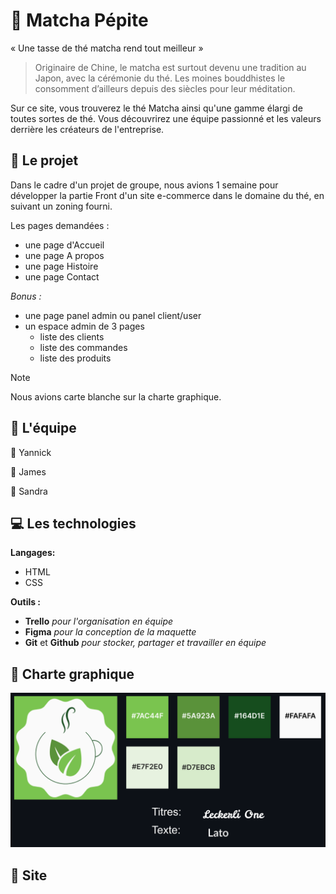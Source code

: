 # 🍃 Matcha Pépite

« Une tasse de thé matcha rend tout meilleur »

> Originaire de Chine, le matcha est surtout devenu une tradition au Japon, avec la cérémonie du thé. Les moines bouddhistes le consomment d’ailleurs depuis des siècles pour leur méditation.

Sur ce site, vous trouverez le thé Matcha ainsi qu'une gamme élargi de toutes sortes de thé. Vous découvrirez une équipe passionné et les valeurs derrière les créateurs de l'entreprise.

## 📓 Le projet

Dans le cadre d'un projet de groupe, nous avions 1 semaine pour développer la partie Front d'un site e-commerce dans le domaine du thé, en suivant un zoning fourni.

Les pages demandées :

- une page d'Accueil
- une page A propos
- une page Histoire
- une page Contact

_Bonus :_

- une page panel admin ou panel client/user
- un espace admin de 3 pages
  - liste des clients
  - liste des commandes
  - liste des produits

> [!NOTE]
> Nous avions carte blanche sur la charte graphique.

## 💪 L'équipe

👤 Yannick

👤 James

👤 Sandra

## 💻 Les technologies

**Langages:**

- HTML
- CSS

**Outils :**

- **Trello** _pour l'organisation en équipe_
- **Figma** _pour la conception de la maquette_
- **Git** et **Github** _pour stocker, partager et travailler en équipe_

## 💭 Charte graphique

![Image de la charte graphique.](/images/charte-graphique.png)

## 👀 Site
